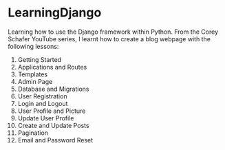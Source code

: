 # LearningDjango
Learning how to use the Django framework within Python. From the Corey Schafer YouTube series, I learnt how to create a blog webpage with the following lessons:

1. Getting Started	
2. Applications and Routes	
3. Templates	
4. Admin Page	
5. Database and Migrations	
6. User Registration	
7. Login and Logout	
8. User Profile and Picture	
9. Update User Profile	
10. Create and Update Posts	
11. Pagination	
12. Email and Password Reset
